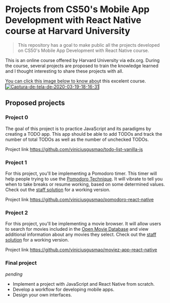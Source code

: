 # Projects from CS50's Mobile App Development with React Native course at Harvard University
> This repository has a goal to make public all the projects developed on CS50's Mobile App Development with React Native course.

This is an online course offered by Harvard University via edx.org. During the course, several projects are proposed to train the knowledge learned and I thought interesting to share these projects with all.  

You can click this image below to know about this excelent course.
<a href="https://courses.edx.org/courses/course-v1:HarvardX+CS50M+Mobile/course/"><img src="https://i.ibb.co/GPdM010/Captura-de-tela-de-2020-03-19-18-16-31.png" alt="Captura-de-tela-de-2020-03-19-18-16-31" border="1"></a>

## Proposed projects

### Project 0 

The goal of this project is to practice JavaScript and its paradigms by creating
a TODO app. This app should be able to add TODOs and track the number of total
TODOs as well as the number of unchecked TODOs.

Project link https://github.com/viniciusgusmao/todo-list-vanilla-js

### Project 1 

For this project, you'll be implementing a Pomodoro timer. This timer will help
people trying to use the [Pomodoro Technique](https://en.wikipedia.org/wiki/Pomodoro_Technique).
It will vibrate to tell you when to take breaks or resume working, based on some
determined values. Check out the [staff solution](#staff-solution) for a working
version.

Project link https://github.com/viniciusgusmao/pomodoro-react-native

### Project 2 

For this project, you'll be implementing a movie browser. It will allow users to
search for movies included in the [Open Movie Database](http://www.omdbapi.com/)
and view additional information about any movies they select. Check out the
[staff solution](#staff-solution) for a working version.

Project link https://github.com/viniciusgusmao/moviez-app-react-native

### Final project
*pending*
- Implement a project with JavaScript and React Native from scratch.
- Develop a workflow for developing mobile apps.
- Design your own interfaces.
